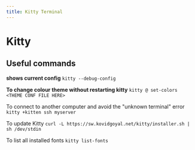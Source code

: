 ```yaml
---
title: Kitty Terminal 
---
```


# Kitty

## Useful commands
**shows current config**
`kitty --debug-config` 

**To change colour theme without restarting kitty**
`kitty @ set-colors <THEME CONF FILE HERE>`

To connect to another computer and avoid the "unknown terminal" error
`kitty +kitten ssh myserver`

To update Kitty
`curl -L https://sw.kovidgoyal.net/kitty/installer.sh | sh /dev/stdin`

To list all installed fonts 
`kitty list-fonts`

